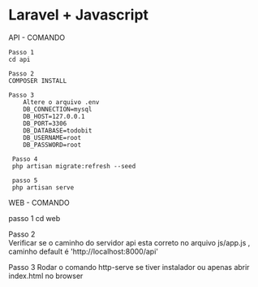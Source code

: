 # Laravel + Javascript
  API - COMANDO
  
    Passo 1 
    cd api
    
    Passo 2      
    COMPOSER INSTALL
    
    Passo 3
        Altere o arquivo .env
        DB_CONNECTION=mysql
        DB_HOST=127.0.0.1
        DB_PORT=3306
        DB_DATABASE=todobit
        DB_USERNAME=root
        DB_PASSWORD=root 

     Passo 4
     php artisan migrate:refresh --seed

     passo 5
     php artisan serve

   WEB - COMANDO
   
   passo 1
   cd web

   Passo 2      
   Verificar se o caminho do servidor api esta correto no arquivo js/app.js , caminho default é 'http://localhost:8000/api'

   Passo 3
   Rodar o comando http-serve se tiver instalador ou apenas abrir index.html no browser
